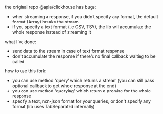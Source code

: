 the original repo @apla/clickhouse has bugs:

* when streaming a response, if you didn't specify any format, the default format (Array) breaks the stream
* if you specify a text format (i.e CSV, TSV), the lib will accumulate the whole response instead of streaming it

what I've done:

* send data to the stream in case of text format response
* don't accumulate the response if there's no final callback waiting to be called

how to use this fork:

* you can use method 'query' which returns a stream (you can still pass optional callback to get whole response at the end)
* you can use method 'querying' which return a promise for the whole response
* specify a text, non-json format for your queries, or don't specify any format (lib uses TabSeparated internally)
